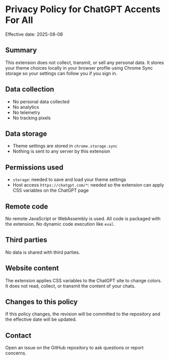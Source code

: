 # Privacy Policy for ChatGPT Accents For All

Effective date: 2025-08-08

## Summary
This extension does not collect, transmit, or sell any personal data. It stores your theme choices locally in your browser profile using Chrome Sync storage so your settings can follow you if you sign in.

## Data collection
- No personal data collected
- No analytics
- No telemetry
- No tracking pixels

## Data storage
- Theme settings are stored in `chrome.storage.sync`
- Nothing is sent to any server by this extension

## Permissions used
- `storage`: needed to save and load your theme settings
- Host access `https://chatgpt.com/*`: needed so the extension can apply CSS variables on the ChatGPT page

## Remote code
No remote JavaScript or WebAssembly is used. All code is packaged with the extension. No dynamic code execution like `eval`.

## Third parties
No data is shared with third parties.

## Website content
The extension applies CSS variables to the ChatGPT site to change colors. It does not read, collect, or transmit the content of your chats.

## Changes to this policy
If this policy changes, the revision will be committed to the repository and the effective date will be updated.

## Contact
Open an issue on the GitHub repository to ask questions or report concerns.

